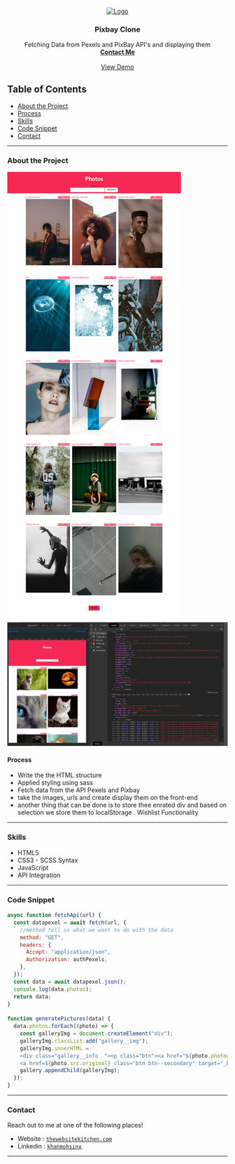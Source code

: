 <br />
<p align="center">
  <a href="https://www.thewebsitekitchen.com">
    <img src="img/favicon.jpg" alt="Logo" width="120" height="120">
  </a>

  <h3 align="center">Pixbay Clone</h3>

  <p align="center">
Fetching Data from Pexels and PixBay API's and displaying them <br />
    <a href="m90khan@gmail.com"><strong>Contact Me</strong></a>
    <br />
    <br />
    <a href="https://m90khan.github.io/Advanture-Web-GSAP/">View Demo</a>
    
   </p>
</p>

## Table of Contents

- [About the Project](#about-the-project)
- [Process](#process)
- [Skills](#skills)
- [Code Snippet](#code)
- [Contact](#Contact)

---

### About the Project

<img src="./img/overview.jpg">
<img src="./img/overview-apis.jpg">

#### Process

- Write the the HTML structure
- Applied styling using sass
- Fetch data from the API Pexels and Pixbay
- take the images, urls and create display them on the front-end
- another thing that can be done is to store thee enrated div and based on selection we store them to localStorage . Wishlist Functionality

---

### Skills

- HTML5
- CSS3 - SCSS Syntax
- JavaScript
- API Integration

---

### Code Snippet

```javascript
async function fetchApi(url) {
  const datapexel = await fetch(url, {
    //method tell us what we want to do with the data
    method: "GET",
    headers: {
      Accept: "application/json",
      Authorization: authPexels,
    },
  });
  const data = await datapexel.json();
  console.log(data.photos);
  return data;
}

function generatePictures(data) {
  data.photos.forEach((photo) => {
    const galleryImg = document.createElement("div");
    galleryImg.classList.add("gallery__img");
    galleryImg.innerHTML = `
    <div class="gallery__info  "><p class="btn"><a href="${photo.photographer_url}"target="_blank"  >${photo.photographer}</a></p> 
    <a href=${photo.src.original} class="btn btn--secondary" target="_blank">Download</a></div> <img src=${photo.src.large}>`;
    gallery.appendChild(galleryImg);
  });
}
```

---

### Contact

Reach out to me at one of the following places!

- Website : <a href="https://thewebsitekitchen.com" target="_blank">`thewebsitekitchen.com`</a>
- Linkedin : <a href="https://de.linkedin.com/in/khanmohsinx" target="_blank">`khanmohsinx`</a>

---
